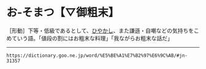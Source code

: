 # お‐そまつ【▽御粗末】

［形動］下等・低級であるとして、[ひやかし](ひやかし（冷やかし）)、また謙遜・自嘲などの気持ちをこめていう語。「値段の割にはお粗末な料理」「我ながらお粗末な話だ」

---
`https://dictionary.goo.ne.jp/word/%E5%BE%A1%E7%B2%97%E6%9C%AB/#jn-31357`